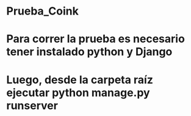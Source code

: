 # Prueba_Coink
# Para correr la prueba es necesario tener instalado python y Django
# Luego, desde la carpeta raíz ejecutar python manage.py runserver
